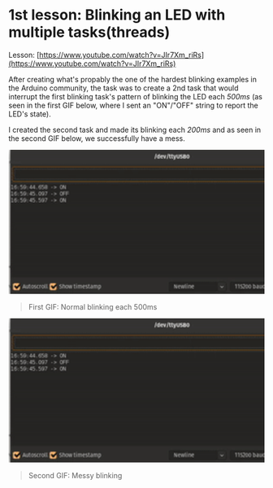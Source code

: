 # 1st lesson: Blinking an LED with multiple tasks(threads)

Lesson: [https://www.youtube.com/watch?v=JIr7Xm_riRs](https://www.youtube.com/watch?v=JIr7Xm_riRs)

After creating what's propably the one of the hardest blinking examples in the Arduino community, the task was to create a 2nd task that would interrupt the first blinking task's pattern of blinking the LED each *500ms* (as seen in the first GIF below, where I sent an "ON"/"OFF" string to report the LED's state).

I created the second task and made its blinking each *200ms* and as seen in the second GIF below, we successfully have a mess.

<img src="images/normal.gif" width=960>

> First GIF: Normal blinking each 500ms

<img src="images/normal.gif" width=960>

> Second GIF: Messy blinking


